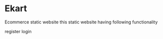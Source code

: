 # Ekart
Ecommerce static website
this static website having following functionality

register
login

